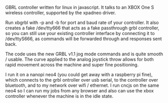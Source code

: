 GBRL controller written for linux in javascript.  It talks to an XBOX One S wireless controller, supported by the xpadneo driver.   

Run xbgrbl with -p and -b for port and baud rate of your controller.  It also creates a fake /dev/tty666 that acts as a fake passthrough grbl controller, so you can still use your existing controller interface by connecting it to /dev/ttyS666, as commands will be forwarded through and responses sent back.  

The code uses the new GRBL v1.1 jog mode commands and is quite smooth / usable.  The curve applied to the analog joystick throw allows for both rapid movement across the machine and super fine positioning.

I run it on a nanopi neo4 (you could get away with a raspberry pi fine), which connects to the grbl ontroller over usb serial, to the controller over bluetooth, and to my network over wifi / ethernet.  I run cncjs on the same neo4 so I can run my jobs from any browser and also can use the xbox controller whenever the machine is in the idle state.
